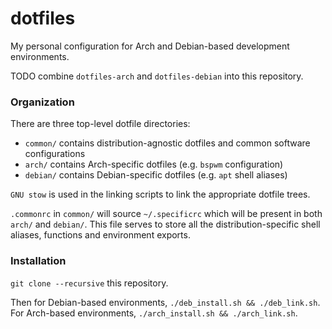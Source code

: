# dotfiles
My personal configuration for Arch and Debian-based development environments.

TODO combine `dotfiles-arch` and `dotfiles-debian` into this repository.

### Organization

There are three top-level dotfile directories:

* `common/` contains distribution-agnostic dotfiles and common software configurations
* `arch/` contains Arch-specific dotfiles (e.g. `bspwm` configuration)
* `debian/` contains Debian-specific dotfiles (e.g. `apt` shell aliases)

`GNU stow` is used in the linking scripts to link the appropriate dotfile trees.

`.commonrc` in `common/` will source `~/.specificrc` which will be present in both `arch/` and `debian/`. This file serves to store all the distribution-specific shell aliases, functions and environment exports.

### Installation

`git clone --recursive` this repository.

Then for Debian-based environments, `./deb_install.sh && ./deb_link.sh`. For Arch-based environments, `./arch_install.sh && ./arch_link.sh`.

